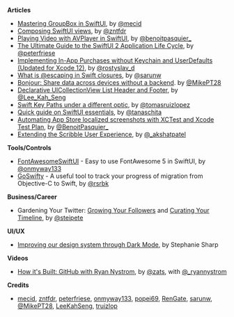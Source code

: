 
**Articles**

* [Mastering GroupBox in SwiftUI](https://swiftwithmajid.com/2020/10/15/mastering-groupbox-in-swiftui/), by [@mecid](https://twitter.com/mecid)
* [Composing SwiftUI views](https://fivestars.blog/swiftui/design-system-composing-views.html), by [@zntfdr](https://twitter.com/zntfdr)
* [Playing Video with AVPlayer in SwiftUI](https://benoitpasquier.com/playing-video-avplayer-swiftui/), by [@benoitpasquier_](https://twitter.com/benoitpasquier_)
* [The Ultimate Guide to the SwiftUI 2 Application Life Cycle](https://peterfriese.dev/ultimate-guide-to-swiftui2-application-lifecycle/), by [@peterfriese](https://twitter.com/peterfriese)
* [Implementing In-App Purchases without Keychain and UserDefaults (Updated for Xcode 12)](https://medium.com/@rdovhaliuk/implementing-in-app-purchases-without-keychain-and-userdefaults-52a43c0f76e8), by [@rostyslav_d](https://twitter.com/rostyslav_d)
* [What is @escaping in Swift closures](https://sarunw.com/posts/what-is-escaping-in-swift-closures/), by [@sarunw](https://twitter.com/sarunw)
* [Bonjour: Share data across devices without a backend](https://medium.com/@mpesate/bonjour-share-data-across-devices-without-a-backend-36faee520e14?source=friends_link&sk=be6cb221d6f17d53699b4955edabee86). by [@MikePT28](https://twitter.com/mikept28)
* [Declarative UICollectionView List Header and Footer](https://swiftsenpai.com/development/declarative-list-header-footer/), by [@Lee_Kah_Seng](https://twitter.com/Lee_Kah_Seng)
* [Swift Key Paths under a different optic](https://www.47deg.com/blog/keypaths-optics/), by [@tomasruizlopez](https://twitter.com/tomasruizlopez)
* [Quick guide on SwiftUI essentials](https://tanaschita.com/posts/20201017-quick-guide-on-swiftui-essentials/), by [@tanaschita](https://twitter.com/tanaschita)
* [Automating App Store localized screenshots with XCTest and Xcode Test Plan](https://benoitpasquier.com/automating-appstore-localized-screenshot-xctest/), by [@BenoitPasquier_](https://twitter.com/BenoitPasquier_)
* [Extending the Scribble User Experience](https://pspdfkit.com/blog/2020/extending-the-scribble-user-experience/), by [@_akshatpatel](https://twitter.com/_akshatpatel)


**Tools/Controls**

* [FontAwesomeSwiftUI](https://github.com/onmyway133/FontAwesomeSwiftUI) - Easy to use FontAwesome 5 in SwiftUI, by [@onmyway133](https://twitter.com/onmyway133)
* [GoSwifty](https://github.com/rsrbk/GoSwifty) - A useful tool to track your progress of migration from Objective-C to Swift, by [@rsrbk](https://twitter.com/rsrbk123)

**Business/Career**

* Gardening Your Twitter: [Growing Your Followers](https://steipete.com/posts/growing-your-twitter-followers/) and [Curating Your Timeline](https://steipete.com/posts/curating-your-twitter-timeline/), by [@steipete](https://twitter.com/steipete)

**UI/UX**

* [Improving our design system through Dark Mode](https://codeascraft.com/2020/10/21/improving-our-design-system-through-dark-mode/), by Stephanie Sharp

**Videos**

* [How it's Built: GitHub with Ryan Nystrom](https://www.youtube.com/watch?v=nBsa5N1LZPk), by [@zats](https://twitter.com/zats), with [@_ryannystrom](https://twitter.com/_ryannystrom)

**Credits**

* [mecid](https://github.com/mecid), [zntfdr](https://github.com/zntfdr), [peterfriese](https://github.com/peterfriese), [onmyway133](https://github.com/onmyway133), [popei69](https://github.com/popei69), [RenGate](https://github.com/rengate), [sarunw](https://github.com/sarunw), [@MikePT28](https://github.com/MikePT28), [LeeKahSeng](https://github.com/LeeKahSeng), [truizlop](https://github.com/truizlop)
